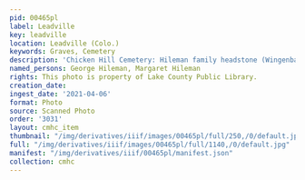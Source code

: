 ```yaml
---
pid: 00465pl
label: Leadville
key: leadville
location: Leadville (Colo.)
keywords: Graves, Cemetery
description: 'Chicken Hill Cemetery: Hileman family headstone (Wingenbach collection)'
named_persons: George Hileman, Margaret Hileman
rights: This photo is property of Lake County Public Library.
creation_date: 
ingest_date: '2021-04-06'
format: Photo
source: Scanned Photo
order: '3031'
layout: cmhc_item
thumbnail: "/img/derivatives/iiif/images/00465pl/full/250,/0/default.jpg"
full: "/img/derivatives/iiif/images/00465pl/full/1140,/0/default.jpg"
manifest: "/img/derivatives/iiif/00465pl/manifest.json"
collection: cmhc
---
```

